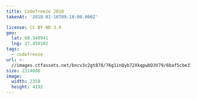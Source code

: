 ```yaml
---
title: Codefreeze 2018
takenAt: '2018-01-16T09:18:08.000Z'

license: CC BY-ND 3.0
geo:
  lat: 68.340941
  lng: 27.450102
tags:
  - codefreeze
url: >-
  //images.ctfassets.net/bncv3c2gt878/76g1inQyb72XkqpwbD3V79/6baf5cbe31e6ce71d957e2e79b42b39e/codefreeze-2018_24931285667_o
size: 2314080
image:
  width: 2358
  height: 4192
---
```

